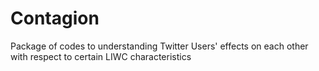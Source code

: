 # Contagion

Package of codes to understanding Twitter Users' effects on each other with respect to certain LIWC characteristics
